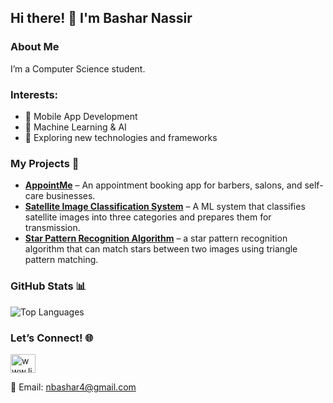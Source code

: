 ## Hi there! 👋 I'm Bashar Nassir

### About Me

I’m a Computer Science student.

### Interests:
- 📱 Mobile App Development
- 🤖 Machine Learning & AI
- 🔬 Exploring new technologies and frameworks

### My Projects 🚀
- **[AppointMe](https://appointme.konenas.com)** – An appointment booking app for barbers, salons, and self-care businesses.
- **[Satellite Image Classification System](https://github.com/basharna/satelite_image_classification)** – A ML system that classifies satellite images into three categories and prepares them for transmission.
- **[Star Pattern Recognition Algorithm](https://github.com/basharna/aerospace-star-recognition)** – a star pattern recognition algorithm that can match stars between two images using triangle pattern matching.


### GitHub Stats 📊
![Top Languages](https://github-readme-stats.vercel.app/api/top-langs/?username=basharna&layout=compact&theme=radical)

### Let’s Connect! 🌐

<p align="left">
<a href="https://www.linkedin.com/in/bashar-nassir-31518b291" target="blank"><img align="center" src="https://raw.githubusercontent.com/rahuldkjain/github-profile-readme-generator/master/src/images/icons/Social/linked-in-alt.svg" alt="www.linkedin.com/in/bashar-nassir-31518b291" height="30" width="40" /></a>
</p>

📧 Email: [nbashar4@gmail.com](mailto:nbashar4@gmail.com)

